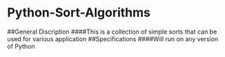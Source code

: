 # Python-Sort-Algorithms
##General Discription
####This is a collection of simple sorts that can be used for various application
##Specifications
####Will run on any version of Python
